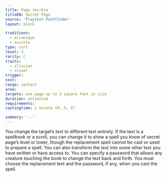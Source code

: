 ```yaml
---
title: Page secrète
titleEN: Secret Page
source: 'Playtest Pathfinder'
layout: block

traditions:
  - arcanique
  - occulte
type: sort
level: 3
rarity: C
traits:
  - illusion
  - visuel
trigger: 
cost: 
range: contact
area: 
targets: one page up to 3 square feet in size
duration: unlimited
requirements: 
castingtime: 1 minute (M, S, V)

summary: '..'
---
```

You change the target’s text to different text entirely. If the text is a spellbook or a scroll, you can change it to show a spell you know of secret page’s level or lower, though the replacement spell cannot be cast or used to prepare a spell. You can also transform the text into some other text you have written or have access to. You can specify a password that allows any creature touching the book to change the text back and forth. You must choose the replacement text and the password, if any, when you cast the spell.